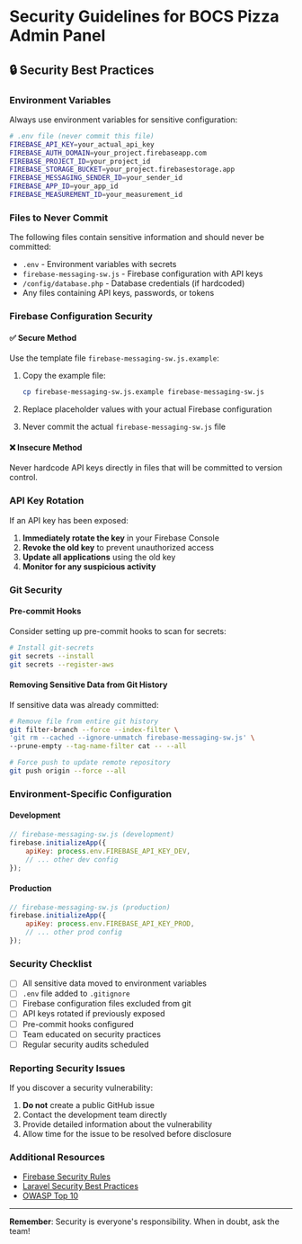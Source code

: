 # Security Guidelines for BOCS Pizza Admin Panel

## 🔒 Security Best Practices

### Environment Variables
Always use environment variables for sensitive configuration:

```bash
# .env file (never commit this file)
FIREBASE_API_KEY=your_actual_api_key
FIREBASE_AUTH_DOMAIN=your_project.firebaseapp.com
FIREBASE_PROJECT_ID=your_project_id
FIREBASE_STORAGE_BUCKET=your_project.firebasestorage.app
FIREBASE_MESSAGING_SENDER_ID=your_sender_id
FIREBASE_APP_ID=your_app_id
FIREBASE_MEASUREMENT_ID=your_measurement_id
```

### Files to Never Commit
The following files contain sensitive information and should never be committed:

- `.env` - Environment variables with secrets
- `firebase-messaging-sw.js` - Firebase configuration with API keys
- `/config/database.php` - Database credentials (if hardcoded)
- Any files containing API keys, passwords, or tokens

### Firebase Configuration Security

#### ✅ Secure Method
Use the template file `firebase-messaging-sw.js.example`:

1. Copy the example file:
   ```bash
   cp firebase-messaging-sw.js.example firebase-messaging-sw.js
   ```

2. Replace placeholder values with your actual Firebase configuration
3. Never commit the actual `firebase-messaging-sw.js` file

#### ❌ Insecure Method
Never hardcode API keys directly in files that will be committed to version control.

### API Key Rotation
If an API key has been exposed:

1. **Immediately rotate the key** in your Firebase Console
2. **Revoke the old key** to prevent unauthorized access
3. **Update all applications** using the old key
4. **Monitor for any suspicious activity**

### Git Security

#### Pre-commit Hooks
Consider setting up pre-commit hooks to scan for secrets:

```bash
# Install git-secrets
git secrets --install
git secrets --register-aws
```

#### Removing Sensitive Data from Git History
If sensitive data was already committed:

```bash
# Remove file from entire git history
git filter-branch --force --index-filter \
'git rm --cached --ignore-unmatch firebase-messaging-sw.js' \
--prune-empty --tag-name-filter cat -- --all

# Force push to update remote repository
git push origin --force --all
```

### Environment-Specific Configuration

#### Development
```javascript
// firebase-messaging-sw.js (development)
firebase.initializeApp({
    apiKey: process.env.FIREBASE_API_KEY_DEV,
    // ... other dev config
});
```

#### Production
```javascript
// firebase-messaging-sw.js (production)
firebase.initializeApp({
    apiKey: process.env.FIREBASE_API_KEY_PROD,
    // ... other prod config
});
```

### Security Checklist

- [ ] All sensitive data moved to environment variables
- [ ] `.env` file added to `.gitignore`
- [ ] Firebase configuration files excluded from git
- [ ] API keys rotated if previously exposed
- [ ] Pre-commit hooks configured
- [ ] Team educated on security practices
- [ ] Regular security audits scheduled

### Reporting Security Issues

If you discover a security vulnerability:

1. **Do not** create a public GitHub issue
2. Contact the development team directly
3. Provide detailed information about the vulnerability
4. Allow time for the issue to be resolved before disclosure

### Additional Resources

- [Firebase Security Rules](https://firebase.google.com/docs/rules)
- [Laravel Security Best Practices](https://laravel.com/docs/security)
- [OWASP Top 10](https://owasp.org/www-project-top-ten/)

---

**Remember**: Security is everyone's responsibility. When in doubt, ask the team!
